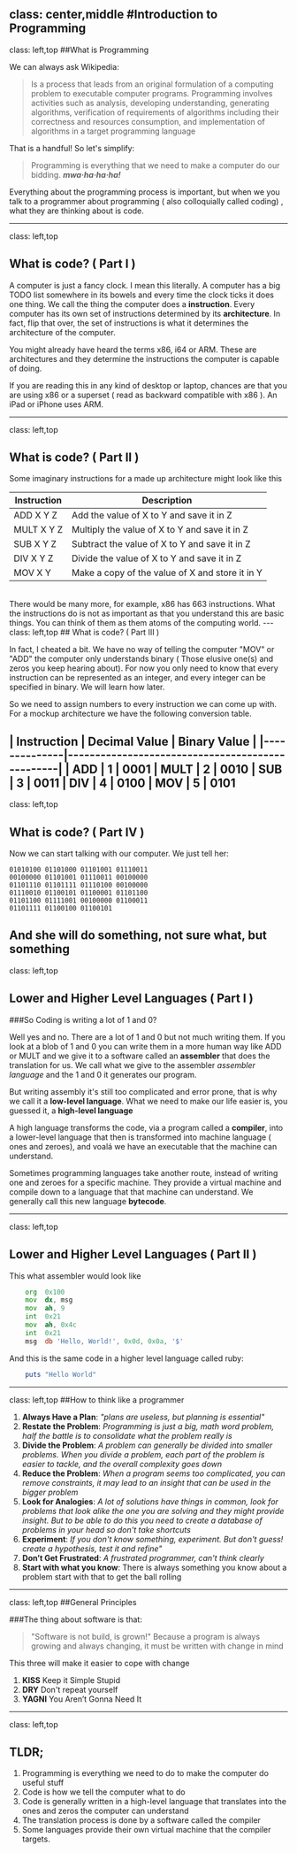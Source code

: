 class: center,middle
#Introduction to Programming
---
class: left,top
##What is Programming

We can always ask Wikipedia: 
>  Is a process that leads from an original formulation of a computing problem to 
   executable computer programs. Programming involves activities such as analysis, developing understanding, 
   generating algorithms, verification of requirements of algorithms including their correctness 
   and resources consumption, and implementation of algorithms in a target programming language

That is a handful! So let's simplify: 

> Programming is everything that we need to make a computer do our bidding. ***mwa·ha·ha·ha!***


Everything about the programming process is important, but when we you talk to
a programmer about programming ( also colloquially called coding) , what they are thinking about is code.

---
class: left,top
## What is code? ( Part I )

A computer is just a fancy clock. I mean this literally. 
A computer has a big TODO list somewhere in its bowels and every time
the clock ticks it does one thing. We call the thing the computer does a **instruction**.
Every computer has its own set of instructions determined by its
**architecture**. In fact, flip that over, the set of instructions
is what it determines the architecture of the computer.

You might already have heard the terms x86, i64 or ARM. These are architectures and they determine
the instructions the computer is capable of doing.

If you are reading this in any kind of desktop or laptop, chances are that you are using
x86 or a superset ( read as backward compatible with x86 ). An iPad or iPhone uses ARM.

---
class: left,top
## What is code? ( Part II )

Some imaginary instructions for a made up architecture might look like this


| Instruction  | Description                                     |
|--------------|-------------------------------------------------|
| ADD  X Y Z   | Add the value of X to Y and save it in Z
| MULT X Y Z   | Multiply the value of X to Y and save it in Z
| SUB X Y Z    | Subtract the value of X to Y and save it in Z
| DIV X Y Z    | Divide the value of X to Y and save it in Z
| MOV  X Y     | Make a copy of the value of X and store it in Y    

<br/>
There would be many more, for example, x86 has 663 instructions.
What the instructions do is not as important as that you
understand this are basic things. You can think of them as them
atoms of the computing world.
---
class: left,top
## What is code? ( Part III )

In fact, I cheated a bit. We have no way of telling the computer "MOV"
or "ADD" the computer only understands binary ( Those elusive one(s) and
zeros you keep hearing about). For now you only need to know
that every instruction can be represented as an integer, and every integer can be specified in binary.
We will learn how later.

So we need to assign numbers to every instruction we can come up with.
For a mockup architecture we have the following conversion table.
<br />

| Instruction  | Decimal Value  | Binary Value                   |
|--------------|-------------------------------------------------|
| ADD          | 1              | 0001
| MULT         | 2              | 0010
| SUB          | 3              | 0011
| DIV          | 4              | 0100
| MOV          | 5              | 0101
---
class: left,top
## What is code? ( Part IV )

Now we can start talking with our computer. We just tell her:

	01010100 01101000 01101001 01110011 
	00100000 01101001 01110011 00100000 
	01101110 01101111 01110100 00100000 
	01110010 01100101 01100001 01101100 
	01101100 01111001 00100000 01100011 
	01101111 01100100 01100101

And she will do something, not sure what, but something
---
class: left,top
## Lower and Higher Level Languages ( Part I )

###So Coding is writing a lot of 1 and 0?

Well yes and no. There are a lot of 1 and 0 but not much writing them.
If you look at a blob of 1 and 0 you can write them in a more human way
like ADD or MULT and we give it to a software called an **assembler**
that does the translation for us. We call what we give to the assembler
*assembler language* and the 1 and 0 it generates our program.

But writing assembly it's still too complicated and error prone, that is why 
we call it a **low-level language**. What we need to make our life easier is, 
you guessed it, a **high-level language**

A high language transforms the code, via a program called a 
**compiler**, into a lower-level language 
that then is transformed into machine language ( ones and zeroes),
and voalá we have an executable that the machine can understand.

Sometimes programming languages take another route, instead of writing
one and zeroes for a specific machine. They provide a virtual machine
and compile down to a language that that machine can understand.
We generally call this new language **bytecode**.


---
class: left,top
## Lower and Higher Level Languages ( Part II )

This what assembler would look like
```asm
    org  0x100
    mov  dx, msg
    mov  ah, 9
    int  0x21
    mov  ah, 0x4c
    int  0x21
    msg  db 'Hello, World!', 0x0d, 0x0a, '$'
```

And this is the same code in a higher level language
called ruby:
```ruby
	puts "Hello World"
```
---
class: left,top
##How to think like a programmer

1. **Always Have a Plan**: *"plans are useless, but planning is essential"*
2. **Restate the Problem**: *Programming is just a big, math word problem,
   half the battle is to consolidate what the problem really is*
3. **Divide the Problem**: *A problem can generally be divided into smaller
   problems. When you divide a problem, each part of the problem is easier 
   to tackle, and the overall complexity goes down*
4. **Reduce the Problem**: *When a program seems too complicated, you can
   remove constraints, it may lead to an insight that can be used
   in the bigger problem*
5. **Look for Analogies**: *A lot of solutions have things in common, look
   for problems that look alike the one you are solving and they
   might provide insight.  But to be able to do this you need
   to create a database of problems in your head so don't take
   shortcuts*
6. **Experiment**: *If you don't know something, experiment. But don't guess!
   create a hypothesis, test it and refine"*
7. **Don’t Get Frustrated**: *A frustrated programmer, can't think clearly*
8. **Start with what you know**: There is always something you know about a problem
   start with that to get the ball rolling
---
class: left,top
##General Principles

###The thing about software is that: 
> "Software is not build, is grown!"
Because a program is always growing and always changing, it must be written with change in mind

This three  will make it easier to cope with change

1. **KISS** Keep it Simple Stupid
1. **DRY** Don't repeat yourself
1. **YAGNI** You Aren’t Gonna Need It
---
class: left,top
## TLDR;

1. Programming is everything we need to do to make the computer do useful stuff
2. Code is how we tell the computer what to do
3. Code is generally written in a high-level language that translates into the ones and zeros the computer can understand
4. The translation process is done by a software called the compiler
5. Some languages provide their own virtual machine that the compiler
   targets.

